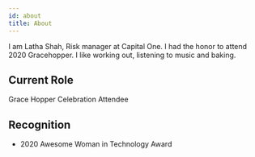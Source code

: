 ```yaml
---
id: about
title: About
---
```


I am Latha Shah, Risk manager at Capital One. I had the honor to attend 2020 Gracehopper. I like working out, listening to music and baking. 

## Current Role

Grace Hopper Celebration Attendee

## Recognition

- 2020 Awesome Woman in Technology Award

